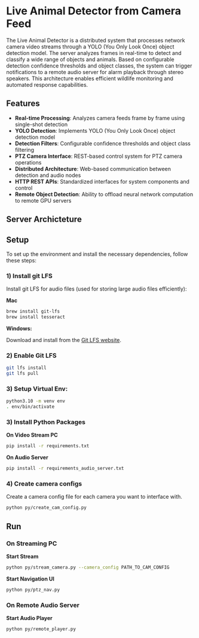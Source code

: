 # Live Animal Detector from Camera Feed

The Live Animal Detector is a distributed system that processes network camera video streams through a YOLO (You Only Look Once) object detection model. The server analyzes frames in real-time to detect and classify a wide range of objects and animals. Based on configurable detection confidence thresholds and object classes, the system can trigger notifications to a remote audio server for alarm playback through stereo speakers. This architecture enables efficient wildlife monitoring and automated response capabilities.

## Features

- **Real-time Processing**: Analyzes camera feeds frame by frame using single-shot detection
- **YOLO Detection**: Implements YOLO (You Only Look Once) object detection model
- **Detection Filters**: Configurable confidence thresholds and object class filtering
- **PTZ Camera Interface**: REST-based control system for PTZ camera operations
- **Distributed Architecture**: Web-based communication between detection and audio nodes
- **HTTP REST APIs**: Standardized interfaces for system components and control
- **Remote Object Detection**: Ability to offload neural network computation to remote GPU servers

## Server Archicteture



## Setup


To set up the environment and install the necessary dependencies, follow these steps:

### 1) Install git LFS
Install git LFS for audio files (used for storing large audio files efficiently):

**Mac**

```sh
brew install git-lfs
brew install tesseract
```

**Windows:**

Download and install from the [Git LFS website](https://git-lfs.com/).

### 2) Enable Git LFS

```sh
git lfs install
git lfs pull
```

### 3) Setup Virtual Env:

```sh
python3.10 -m venv env
. env/bin/activate
```

### 3) Install Python Packages

**On Video Stream PC**

```sh
pip install -r requirements.txt
```

**On Audio Server**
```sh
pip install -r requirements_audio_server.txt
```

### 4) Create camera configs

Create a camera config file for each camera you want to interface with.

```sh
python py/create_cam_config.py
```

## Run 

### On Streaming PC

**Start Stream**

```sh
python py/stream_camera.py --camera_config PATH_TO_CAM_CONFIG
```

**Start Navigation UI**

```sh
python py/ptz_nav.py
```

### On Remote Audio Server

**Start Audio Player**

```sh
python py/remote_player.py
```
